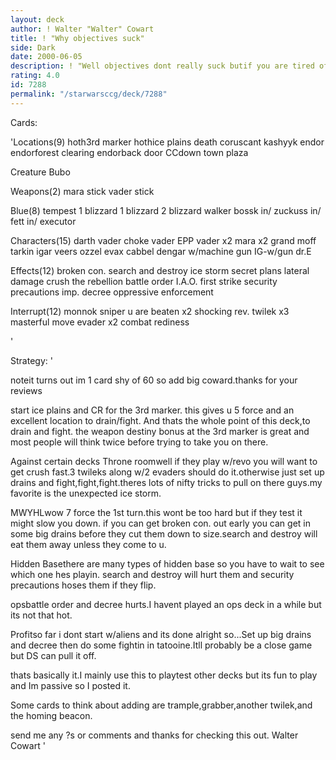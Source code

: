 ```yaml
---
layout: deck
author: ! Walter "Walter" Cowart
title: ! "Why objectives suck"
side: Dark
date: 2000-06-05
description: ! "Well objectives dont really suck butif you are tired of playing Hunt Downand Rops this is cool to mess around with."
rating: 4.0
id: 7288
permalink: "/starwarsccg/deck/7288"
---
```

Cards: 

'Locations(9)
hoth3rd marker
hothice plains
death 
coruscant
kashyyk
endor
endorforest clearing
endorback door
CCdown town plaza

Creature
Bubo

Weapons(2)
mara stick
vader stick

Blue(8)
tempest 1
blizzard 1
blizzard 2
blizzard walker
bossk in/
zuckuss in/
fett in/
executor

Characters(15)
darth vader
choke vader
EPP vader x2
mara x2
grand moff tarkin
igar
veers
ozzel
evax
cabbel
dengar w/machine gun
IG-w/gun
dr.E

Effects(12)
broken con.
search and destroy
ice storm
secret plans
lateral damage
crush the rebellion
battle order
I.A.O.
first strike
security precautions
imp. decree
oppressive enforcement

Interrupt(12)
monnok
sniper
u are beaten x2
shocking rev.
twilek x3
masterful move
evader x2
combat rediness

'

Strategy: '

noteit turns out im 1 card shy of 60 so add big
coward.thanks for your reviews

start ice plains and CR for the 3rd marker.
this gives u 5 force and an excellent location
to drain/fight. And thats the whole point of this deck,to drain and fight.
the weapon destiny bonus at the 3rd marker is great and most people will think twice before trying to take you on there.

Against certain decks
Throne roomwell if they play w/revo you will
want to get crush fast.3 twileks along w/2 evaders
should do it.otherwise just set up drains and fight,fight,fight.theres lots of nifty tricks to pull on there guys.my favorite is the unexpected ice storm.

MWYHLwow 7 force the 1st turn.this wont be too
hard but if they test it might slow you down.
if you can get broken con. out early you can get
in some big drains before they cut them down to size.search and destroy will eat them away unless they come to u.

Hidden Basethere are many types of hidden base
so you have to wait to see which one hes playin.
search and destroy will hurt them and security precautions hoses them if they flip.

opsbattle order and decree hurts.I havent played
an ops deck in a while but its not that hot.

Profitso far i dont start w/aliens and its done alright so...Set up big drains and decree then
do some fightin in tatooine.Itll probably be a close game but DS can pull it off.

thats basically it.I mainly use this to playtest other decks but its fun to play and Im passive so I posted it.

Some cards to think about adding are
trample,grabber,another twilek,and the homing beacon.

send me any ?s or comments
and thanks for checking this out.
Walter Cowart
'
